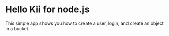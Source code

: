 # Hello Kii for node.js

This simple app shows you how to create a user, login, and create an object in a bucket.
